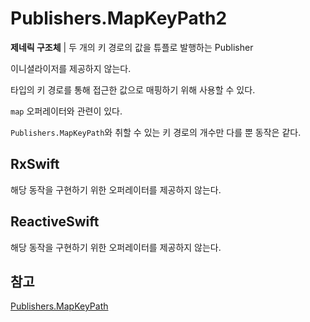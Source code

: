 # Publishers.MapKeyPath2

**제네릭 구조체** | 두 개의 키 경로의 값을 튜플로 발행하는 Publisher

이니셜라이저를 제공하지 않는다.

타입의 키 경로를 통해 접근한 값으로 매핑하기 위해 사용할 수 있다.

`map` 오퍼레이터와 관련이 있다.

`Publishers.MapKeyPath`와 취할 수 있는 키 경로의 개수만 다를 뿐 동작은 같다.

## RxSwift

해당 동작을 구현하기 위한 오퍼레이터를 제공하지 않는다.

## ReactiveSwift

해당 동작을 구현하기 위한 오퍼레이터를 제공하지 않는다.

## 참고

[Publishers.MapKeyPath](./MapKeyPath.md)